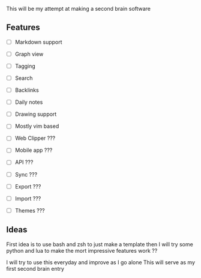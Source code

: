 This will be my attempt at making a second brain software

## Features
- [ ] Markdown support
- [ ] Graph view
- [ ] Tagging
- [ ] Search
- [ ] Backlinks
- [ ] Daily notes
- [ ] Drawing support
- [ ] Mostly vim based
- [ ] Web Clipper ???
- [ ] Mobile app ???
- [ ] API ???
- [ ] Sync ???
- [ ] Export ???
- [ ] Import ???
- [ ] Themes ???


## Ideas
First idea is to use bash and zsh to just make a template
then I will try some python and lua to make the mort impressive
features work ?? 

I will try to use this everyday and improve as I go alone
This will serve as my first second brain entry
